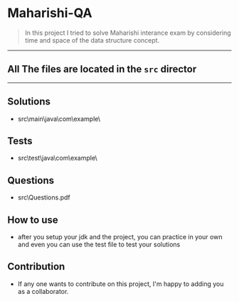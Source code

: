 # Maharishi-QA

> In this project I tried to solve Maharishi interance exam by considering time and space of the data structure concept.

***

## **All The files are located in the `src` director**

***

## Solutions

- src\main\java\com\example\

## Tests

- src\test\java\com\example\

## Questions

- src\Questions.pdf

## How to use

- after you setup your jdk and the project, you can practice in your own and even you can use the test file to test your solutions

## Contribution

- If any one wants to contribute on this project, I'm happy to adding you as a collaborator.
